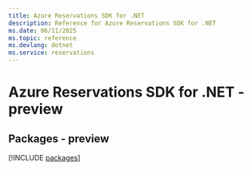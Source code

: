 ```yaml
---
title: Azure Reservations SDK for .NET
description: Reference for Azure Reservations SDK for .NET
ms.date: 06/11/2025
ms.topic: reference
ms.devlang: dotnet
ms.service: reservations
---
```

# Azure Reservations SDK for .NET - preview
## Packages - preview
[!INCLUDE [packages](reservations-index.md)]